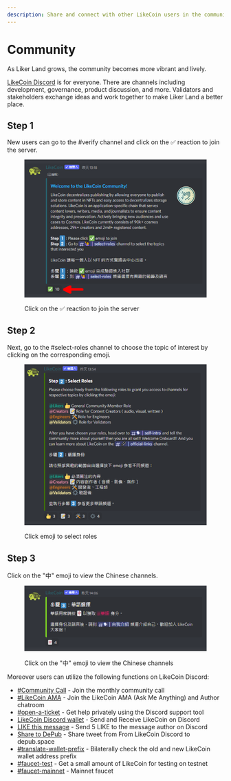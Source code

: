 ```yaml
---
description: Share and connect with other LikeCoin users in the community
---
```


# Community

As Liker Land grows, the community becomes more vibrant and lively.

[LikeCoin Discord](http://discord.gg/likecoin) is for everyone. There are channels including development, governance, product discussion, and more. Validators and stakeholders exchange ideas and work together to make Liker Land a better place.

## Step 1

New users can go to the #verify channel and click on the ✅ reaction to join the server.

<figure><img src="../../.gitbook/assets/discord 1.png" alt=""><figcaption><p>Click on the ✅ reaction to join the server</p></figcaption></figure>

## Step 2

Next, go to the #select-roles channel to choose the topic of interest by clicking on the corresponding emoji.

<figure><img src="../../.gitbook/assets/discord 2.png" alt=""><figcaption><p>Click emoji to select roles</p></figcaption></figure>

## Step 3

Click on the "中" emoji to view the Chinese channels.

<figure><img src="../../.gitbook/assets/discord 3.png" alt=""><figcaption><p>Click on the "中" emoji to view the Chinese channels</p></figcaption></figure>

Moreover users can utilize the following functions on LikeCoin Discord:

* [#Community Call](community-call.md) - Join the monthly community call
* [#LikeCoin AMA](likecoin-ama.md) - Join the LikeCoin AMA (Ask Me Anything) and Author chatroom
* [#open-a-ticket](open-a-ticket.md) - Get help privately using the Discord support tool
* [LikeCoin Discord wallet](discord-wallet.md) - Send and Receive LikeCoin on Discord
* [LIKE this message](like-this-message.md) - Send 5 LIKE to the message author on Discord
* [Share to DePub](../../user-guide/depub.space/from-likecoin-discord-to-depub.space.md) - Share tweet from From LikeCoin Discord to depub.space
* [#translate-wallet-prefix](translate-wallet-prefix.md) - Bilaterally check the old and new LikeCoin wallet address prefix
* [#faucet-test](faucet-testnet.md) - Get a small amount of LikeCoin for testing on testnet
* [#faucet-mainnet](../faucet.md) - Mainnet faucet
